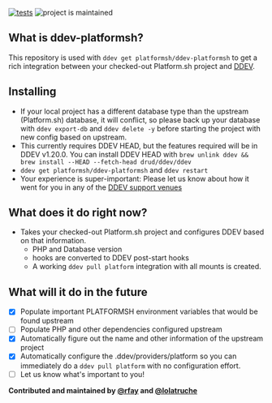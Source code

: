 [![tests](https://github.com/platformsh/ddev-platformsh/actions/workflows/tests.yml/badge.svg)](https://github.com/platformsh/ddev-platformsh/actions/workflows/tests.yml) ![project is maintained](https://img.shields.io/maintenance/yes/2022.svg)

## What is ddev-platformsh?

This repository is used with `ddev get platformsh/ddev-platformsh` to get a rich integration between your checked-out Platform.sh project and [DDEV](https://github.com/drud/ddev).

## Installing

* If your local project has a different database type than the upstream (Platform.sh) database, it will conflict, so please back up your database with `ddev export-db` and `ddev delete -y` before starting the project with new config based on upstream.
* This currently requires DDEV HEAD, but the features required will be in DDEV v1.20.0. You can install DDEV HEAD with `brew unlink ddev && brew install --HEAD --fetch-head drud/ddev/ddev`
* `ddev get platformsh/ddev-platformsh` and `ddev restart`
* Your experience is super-important: Please let us know about how it went for you in any of the [DDEV support venues](https://ddev.readthedocs.io/en/latest/#support-and-user-contributed-documentation)

## What does it do right now?

* Takes your checked-out Platform.sh project and configures DDEV based on that information.
  * PHP and Database version
  * hooks are converted to DDEV post-start hooks
  * A working `ddev pull platform` integration with all mounts is created.
  

## What will it do in the future

- [x] Populate important PLATFORMSH environment variables that would be found upstream
- [ ] Populate PHP and other dependencies configured upstream
- [x] Automatically figure out the name and other information of the upstream project
- [x] Automatically configure the .ddev/providers/platform so you can immediately do a `ddev pull platform` with no configuration effort.
- [ ] Let us know what's important to you!

**Contributed and maintained by [@rfay](https://github.com/rfay) and [@lolatruche](https://github.com/lolatruche)**



